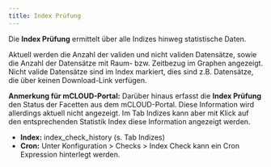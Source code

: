 ```yaml
---
title: Index Prüfung
---
```


Die **Index Prüfung** ermittelt über alle Indizes hinweg statistische Daten.

Aktuell werden die Anzahl der validen und nicht validen Datensätze, sowie die Anzahl der Datensätze mit Raum- bzw. Zeitbezug im Graphen angezeigt. Nicht valide Datensätze sind im Index markiert, dies sind z.B. Datensätze, die über keinen Download-Link verfügen.

**Anmerkung für mCLOUD-Portal:** Darüber hinaus erfasst die **Index Prüfung** den Status der Facetten aus dem mCLOUD-Portal. Diese Information wird allerdings aktuell nicht angezeigt. Im Tab Indizes kann aber mit Klick auf den entsprechenden Statistik Index diese Information angezeigt werden.

- **Index:** index_check_history (s. Tab Indizes)
- **Cron:** Unter Konfiguration > Checks > Index Check kann ein Cron Expression hinterlegt werden.